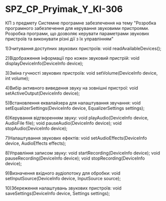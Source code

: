 # SPZ_CP_Pryimak_Y_KI-306

КП з предмету Системне програмне забезпечення
на тему "Розробка програмного забезпечення для керування звуковими
пристроями. Розробка програми, що дозволяє керувати параметрами звукових
пристроїв та виконувати різні дії з їх управлінням"

1)Зчитування доступних звукових пристроїв:
void readAvailableDevices();

2)Відображення інформації про кожен звуковий пристрій:
void displayDeviceInfo(DeviceInfo device);

3)Зміна гучності звукових пристроїв:
void setVolume(DeviceInfo device, int volume);

4)Вибір активного виведення звуку на зовнішні пристрої:
void setActiveOutput(DeviceInfo device);

5)Встановлення еквалайзера для налаштування звучання:
void setEqualizerSettings(DeviceInfo device, EqualizerSettings settings);

6)Керування відтворенням звуку:
void playAudio(DeviceInfo device, AudioFile file);
void pauseAudio(DeviceInfo device);
void stopAudio(DeviceInfo device);

7)Налаштування звукових ефектів:
void setAudioEffects(DeviceInfo device, AudioEffects effects);

8)Управління записом звуку:
void startRecording(DeviceInfo device);
void pauseRecording(DeviceInfo device);
void stopRecording(DeviceInfo device);

9)Визначення вхідного аудіопотоку для обробки:
void setInputSource(DeviceInfo device, InputSource source);

10)Збереження налаштувань звукових пристроїв:
void saveSettings(DeviceInfo device, Settings settings);

